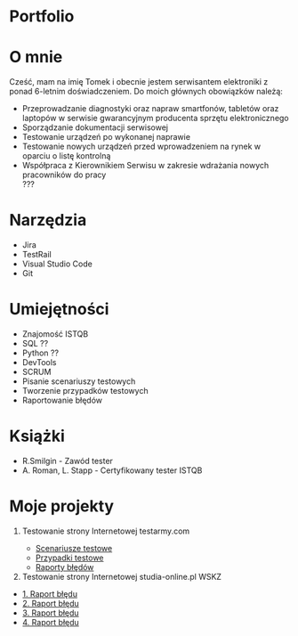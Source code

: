 # Portfolio

<h1>O mnie</h1>
Cześć, mam na imię Tomek i obecnie jestem serwisantem elektroniki z ponad 6-letnim doświadczeniem. Do moich głównych obowiązków należą: <ul>
<li>Przeprowadzanie diagnostyki oraz napraw smartfonów, tabletów oraz laptopów w serwisie gwarancyjnym producenta sprzętu elektronicznego</li>
<li>Sporządzanie dokumentacji serwisowej </li>
<li>Testowanie urządzeń po wykonanej naprawie </li>
<li>Testowanie nowych urządzeń przed wprowadzeniem na rynek w oparciu o listę kontrolną </li>
<li>Współpraca z Kierownikiem Serwisu w zakresie wdrażania nowych pracowników do pracy </li>
???</ul>

<h1>Narzędzia</h1>
<ul>
<li>Jira </li> 
<li>TestRail </li>
<li>Visual Studio Code </li>
<li>Git </li>
</ul>

<h1>Umiejętności</h1>
<ul>
<li>Znajomość ISTQB </li> 
<li>SQL ??</li>
<li>Python ?? </li>
<li>DevTools </li>
<li>SCRUM </li> 
<li>Pisanie scenariuszy testowych </li>
<li>Tworzenie przypadków testowych </li>
<li>Raportowanie błędów </li>
</ul>

<h1>Książki</h1>
<ul>
<li>R.Smilgin - Zawód tester </li>
<li>A. Roman, L. Stapp - Certyfikowany tester ISTQB </li>
</ul>

<h1>Moje projekty</h1>
<ol>
<li>Testowanie strony Internetowej testarmy.com</li>

<ul>
<li><a href="https://docs.google.com/spreadsheets/d/1PTwKa9PpbUowTkgXR9_EAGmyGmlhmdknsHo82p7C5Os/edit#gid=0" target="_blank" rel="noopener noreferrer">Scenariusze testowe</a> </li>
<li><a href="https://docs.google.com/spreadsheets/d/1PTwKa9PpbUowTkgXR9_EAGmyGmlhmdknsHo82p7C5Os/edit#gid=1259240765" target="_blank" rel="noopener noreferrer">Przypadki testowe</a> </li>
<li><a href="https://docs.google.com/document/d/10AaW_0m_LiWHRHeG08x3bo4cT_qYHh5lb_hY4_QxNIs/edit" target="_blank" rel="noopener noreferrer">Raporty błędów</a>
</ul>

<li>Testowanie strony Internetowej studia-online.pl WSKZ</li>
</ol>
<ul>
<li><a href="https://docs.google.com/document/d/1_P3IAIji1z9UxMO6f7m10kqpvJowCAU7/edit?usp=sharing&ouid=111023701188671303108&rtpof=true&sd=true" target="_blank" rel="noopener noreferrer">1. Raport błędu</a> </li>
<li><a href="https://docs.google.com/document/d/1l8TubWDPQFpTVEW_Ot80tSbqP7ZyTfJF/edit?usp=drive_link&ouid=111023701188671303108&rtpof=true&sd=true" target="_blank" rel="noopener noreferrer">2. Raport błędu</a> </li>
<li><a href="https://docs.google.com/document/d/1q-udz9nClvgZBOnj_9GS2sqAoSkYiTub/edit?usp=sharing&ouid=111023701188671303108&rtpof=true&sd=true" target="_blank" rel="noopener noreferrer">3. Raport błędu</a> </li>
<li><a href="https://docs.google.com/document/d/1FhITIfUvfpjVkIi06A2kKMqs1XUF0Q8v/edit?usp=sharing&ouid=111023701188671303108&rtpof=true&sd=true" target="_blank" rel="noopener noreferrer">4. Raport błędu</a> </li>
</ul>
